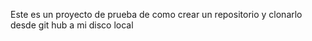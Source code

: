 Este es un proyecto de prueba de como crear un repositorio y clonarlo desde git hub a mi disco local